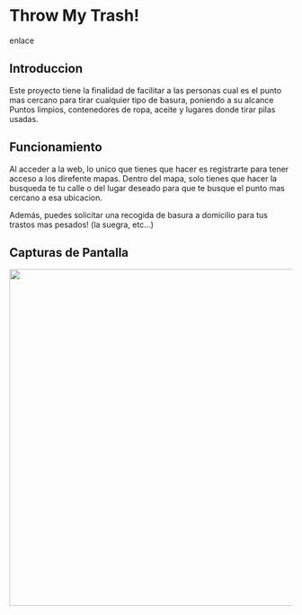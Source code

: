 # Throw My Trash!

enlace

## Introduccion

Este proyecto tiene la finalidad de facilitar a las personas cual es el punto mas cercano para tirar cualquier tipo de basura, poniendo a su alcance Puntos limpios, contenedores de ropa, aceite y lugares donde tirar pilas usadas.

## Funcionamiento

Al acceder a la web, lo unico que tienes que hacer es registrarte para tener acceso a los direfente mapas. Dentro del mapa, solo tienes que hacer la busqueda te tu calle o del lugar deseado para que te busque el punto mas cercano a esa ubicacion.

Además, puedes solicitar una recogida de basura a domicilio para tus trastos mas pesados! (la suegra, etc...)

## Capturas de Pantalla

<img src="http://i.imgur.com/ejgYbgy.png" alt="" width="600">
